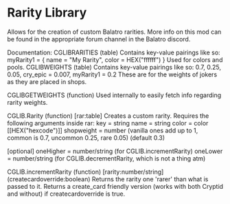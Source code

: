 # Rarity Library
Allows for the creation of custom Balatro rarities.
More info on this mod can be found in the appropriate forum channel in the Balatro discord.

Documentation:
CGLIBRARITIES (table)
  Contains key-value pairings like so:
    myRarity1 = {
      name = "My Rarity",
      color = HEX("ffffff")
    }
  Used for colors and pools.
CGLIBWEIGHTS (table)
  Contains key-value pairings like so:
    0.7,
    0.25,
    0.05,
    cry_epic = 0.007,
    myRarity1 = 0.2
  These are for the weights of jokers as they are placed in shops.

CGLIBGETWEIGHTS (function)
    Used internally to easily fetch info regarding rarity weights.

CGLIB.Rarity (function) [rar:table]
  Creates a custom rarity. Requires the following arguments inside rar:
  key = string
  name = string
  color = color [[HEX("hexcode")]]
  shopweight = number (vanilla ones add up to 1, common is 0.7, uncommon 0.25, rare 0.05) (default 0.3)
  
  [optional]
  oneHigher = number/string (for CGLIB.incrementRarity)
  oneLower = number/string (for CGLIB.decrementRarity, which is not a thing atm)

CGLIB.incrementRarity (function) [rarity:number/string] (createcardoverride:boolean)
  Returns the rarity one 'rarer' than what is passed to it. Returns a create_card friendly version (works with both Cryptid and without) if createcardoverride is true.